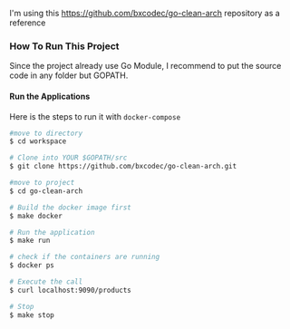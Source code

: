 I'm using this https://github.com/bxcodec/go-clean-arch repository as a reference

### How To Run This Project

Since the project already use Go Module, I recommend to put the source code in any folder but GOPATH.

#### Run the Applications
Here is the steps to run it with `docker-compose`

```bash
#move to directory
$ cd workspace

# Clone into YOUR $GOPATH/src
$ git clone https://github.com/bxcodec/go-clean-arch.git

#move to project
$ cd go-clean-arch

# Build the docker image first
$ make docker

# Run the application
$ make run

# check if the containers are running
$ docker ps

# Execute the call
$ curl localhost:9090/products

# Stop
$ make stop
```
